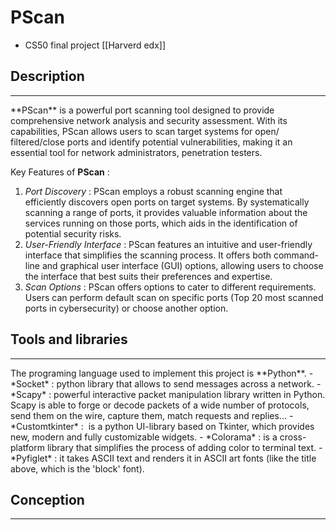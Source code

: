 # PScan
- CS50 final project [[Harverd edx]]

## Description
<hr>
**PScan** is a powerful port scanning tool designed to provide comprehensive network analysis and security assessment. With its capabilities, PScan allows users to scan target systems for open/ filtered/close ports and identify potential vulnerabilities, making it an essential tool for network administrators, penetration testers.

Key Features of **PScan** :
1. *Port Discovery* : PScan employs a robust scanning engine that efficiently discovers open ports on target systems. By systematically scanning a range of ports, it provides valuable information about the services running on those ports, which aids in the identification of potential security risks.
2. *User-Friendly Interface* : PScan features an intuitive and user-friendly interface that simplifies the scanning process. It offers both command-line and graphical user interface (GUI) options, allowing users to choose the interface that best suits their preferences and expertise.
3. *Scan Options* : PScan offers options to cater to different requirements. Users can perform default scan on specific ports (Top 20 most scanned ports in cybersecurity) or choose another option.

## Tools and libraries
<hr>
The programing language used to implement this project is **Python**.
- *Socket* : python library that allows to send messages across a network.
- *Scapy* : powerful interactive packet manipulation library written in Python. Scapy is able to forge or decode packets of a wide number of protocols, send them on the wire, capture them, match requests and replies...
- *Customtkinter* :  is a python UI-library based on Tkinter, which provides new, modern and fully customizable widgets.
- *Colorama* : is a cross-platform library that simplifies the process of adding color to terminal text.
- *Pyfiglet* : it takes ASCII text and renders it in ASCII art fonts (like  
the title above, which is the 'block' font).

## Conception
<hr>

